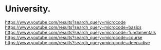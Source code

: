 # University.
https://www.youtube.com/results?search_query=microcode https://www.youtube.com/results?search_query=microcode+basics https://www.youtube.com/results?search_query=microcode+fundamentals https://www.youtube.com/results?search_query=microcode+course https://www.youtube.com/results?search_query=microcode+deep+dive
